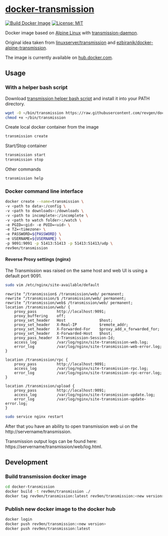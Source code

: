# [docker-transmission][github-repo]

[![Build Docker Image](https://github.com/revgen/docker/actions/workflows/docker-transmission.yml/badge.svg)](https://github.com/revgen/docker/actions/workflows/docker-transmission.yml)
[![License: MIT](https://img.shields.io/badge/License-MIT-yellow.svg)](https://opensource.org/licenses/MIT)

Docker image based on [Alpine Linux][alpine-site] with [transmission-daemon][transmission-site].

Original idea taken from [linuxserver/transmission](https://hub.docker.com/r/linuxserver/transmission/) and [ezbiranik/docker-alpine-transmission](https://github.com/ezbiranik/docker-alpine-transmission).

The image is currently available on [hub.docker.com][transmission-hub].


## Usage

### With a helper bash script

Download [transmission helper bash script][transmission-helper-script] and install it into your PATH directory.
```bash
wget -O ~/bin/transmission https://raw.githubusercontent.com/revgen/docker-transmission/master/scripts/transmission
chmod +x ~/bin/transmission
```

Create local docker container from the image
```bash
transmission create
```


Start/Stop container
```bash
transmission start
transmission stop
```

Other commands
```bash
transmission help
```


### Docker command line interface

```bash
docker create --name=transmission \
-v <path to data>:/config \
-v <path to downloads>:/downloads \
-v <path to incomplete>:/incomplete \
-v <path to watch folder>:/watch \
-e PGID=<gid> -e PUID=<uid> \
-e TZ=<timezone> \
-e PASSWORD=${PASSWORD} \
-e USERNAME=${USERNAME} \
-p 9091:9091 -p 51413:51413 -p 51413:51413/udp \
rev9en/transmission
```

#### Reverse Proxy settings (nginx)

The Transmission was raised on the same host and web UI is using a default port 9091.

```bash
sudo vim /etc/nginx/site-available/default
```
```nginx
rewrite ^/transmission$ /transmission/web/ permanent;
rewrite ^/transmission/$ /transmission/web/ permanent;
rewrite ^/transmission/web$ /transmission/web/ permanent;
location /transmission/web/ {
    proxy_pass         http://localhost:9091;
    proxy_buffering    off;
    proxy_set_header   Host               $host;
    proxy_set_header   X-Real-IP          $remote_addr;
    proxy_set_header   X-Forwarded-For    $proxy_add_x_forwarded_for;
    proxy_set_header   X-Forwarded-Host   $host;
    proxy_pass_header  X-Transmission-Session-Id;
    access_log         /var/log/nginx/site-transmission-web.log;
    error_log          /var/log/nginx/site-transmission-web-error.log;
}

location /transmission/rpc {
    proxy_pass         http://localhost:9091;
    access_log         /var/log/nginx/site-transmission-rpc.log;
    error_log          /var/log/nginx/site-transmission-rpc-error.log;
}
                       
location /transmission/upload {
    proxy_pass         http://localhost:9091;
    access_log         /var/log/nginx/site-transmission-update.log;
    error_log          /var/log/nginx/site-transmission-update-error.log;
}
```
```bash
sudo service nginx restart 
```

After that you have an ability to open transmission web ui on the http://servername/transmission.

Transmission output logs can be found here: https://servername/transmission/web/log.html.

## Development

### Build transmission docker image
```bash
cd docker-transmission
docker build -t rev9en/transmission ./
docker tag rev9en/transmission:latest rev9en/transmission:<new version>
```

### Publish new docker image to the docker hub
```bash
docker login
docker push rev9en/transmission:<new version>
docker push rev9en/transmission:latest
```


[transmission-helper-script]: https://raw.githubusercontent.com/revgen/docker-transmission/master/scripts/transmission
[transmission-site]: https://transmissionbt.com/
[alpine-site]: https://hub.docker.com/_/alpine/
[transmission-hub]: https://hub.docker.com/r/rev9en/transmission/
[github-repo]: https://github.com/revgen/docker/docker-minidlna/
